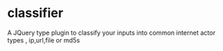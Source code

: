 # classifier
A JQuery type plugin to classify your inputs into common internet actor types , ip,url,file or md5s
